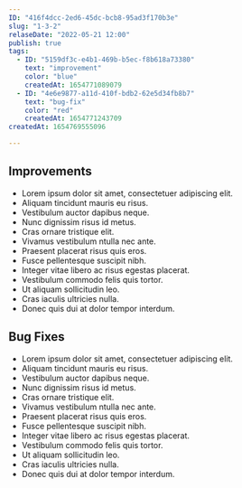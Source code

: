 ```yaml
---
ID: "416f4dcc-2ed6-45dc-bcb8-95ad3f170b3e"
slug: "1-3-2"
relaseDate: "2022-05-21 12:00"
publish: true
tags:
  - ID: "5159df3c-e4b1-469b-b5ec-f8b618a73380"
    text: "improvement"
    color: "blue"
    createdAt: 1654771089079
  - ID: "4e6e9877-a11d-410f-bdb2-62e5d34fb8b7"
    text: "bug-fix"
    color: "red"
    createdAt: 1654771243709
createdAt: 1654769555096

---
```

Improvements
-----

*   Lorem ipsum dolor sit amet, consectetuer adipiscing elit.
*   Aliquam tincidunt mauris eu risus.
*   Vestibulum auctor dapibus neque.
*   Nunc dignissim risus id metus.
*   Cras ornare tristique elit.
*   Vivamus vestibulum ntulla nec ante.
*   Praesent placerat risus quis eros.
*   Fusce pellentesque suscipit nibh.
*   Integer vitae libero ac risus egestas placerat.
*   Vestibulum commodo felis quis tortor.
*   Ut aliquam sollicitudin leo.
*   Cras iaculis ultricies nulla.
*   Donec quis dui at dolor tempor interdum.

Bug Fixes
-----

*   Lorem ipsum dolor sit amet, consectetuer adipiscing elit.
*   Aliquam tincidunt mauris eu risus.
*   Vestibulum auctor dapibus neque.
*   Nunc dignissim risus id metus.
*   Cras ornare tristique elit.
*   Vivamus vestibulum ntulla nec ante.
*   Praesent placerat risus quis eros.
*   Fusce pellentesque suscipit nibh.
*   Integer vitae libero ac risus egestas placerat.
*   Vestibulum commodo felis quis tortor.
*   Ut aliquam sollicitudin leo.
*   Cras iaculis ultricies nulla.
*   Donec quis dui at dolor tempor interdum.